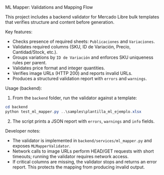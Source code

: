 ML Mapper: Validations and Mapping Flow

This project includes a backend validator for Mercado Libre bulk templates that verifies structure and content before generation.

Key features:
- Checks presence of required sheets: `Publicaciones` and `Variaciones`.
- Validates required columns (SKU, ID de Variación, Precio, Cantidad/Stock, etc.).
- Groups variations by `ID de Variación` and enforces SKU uniqueness rules per parent.
- Validates price format and integer quantities.
- Verifies image URLs (HTTP 200) and reports invalid URLs.
- Produces a structured validation report with `errors` and `warnings`.

Usage (backend):
1. From the `backend` folder, run the validator against a template:

```powershell
cd backend
python test_ml_mapper.py ..\samples\plantilla_ml_ejemplo.xlsx
```

2. The script prints a JSON report with `errors`, `warnings` and `info` fields.

Developer notes:
- The validator is implemented in `backend/services/ml_mapper.py` and exposes `MLMapperValidator`.
- Network calls to image URLs perform HEAD/GET requests with short timeouts; running the validator requires network access.
- If critical columns are missing, the validator stops and returns an error report. This protects the mapping from producing invalid output.

